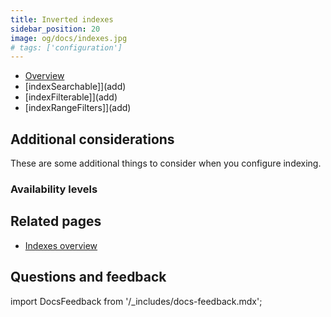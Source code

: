 ```yaml
---
title: Inverted indexes
sidebar_position: 20
image: og/docs/indexes.jpg
# tags: ['configuration']
---
```


- [Overview](add)
- [indexSearchable]](add)
- [indexFilterable]](add)
- [indexRangeFilters]](add)

## Additional considerations

These are some additional things to consider when you configure indexing.

### Availability levels

## Related pages
- [Indexes overview](/developers/weaviate/starter-guides/managing-resources/indexing)

## Questions and feedback

import DocsFeedback from '/_includes/docs-feedback.mdx';

<DocsFeedback/>